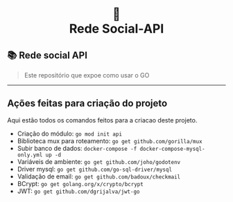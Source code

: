 <h1 style="text-align: center;">
📄<br>Rede Social-API
</h1>

## 📚 Rede social API

> Este repositório que expoe como usar o GO

---

[//]: # (## Tipos Readme)

[//]: # ()
[//]: # ([![Perfil]&#40;https://img.shields.io/badge/perfil%20-%23323330.svg?&style=for-the-badge&logo=perfil&logoColor=black&color=F745B5&#41;]&#40;https://github.com/iuricode/readme-template/tree/main/profile&#41;)

[//]: # ([![Repositório]&#40;https://img.shields.io/badge/repositório%20-%23323330.svg?&style=for-the-badge&logo=repositório&logoColor=black&color=8000FF&#41;]&#40;https://github.com/iuricode/readme-template/blob/main/repository&#41;)

[//]: # ()
[//]: # ()
[//]: # (## Recursos para o Readme)

[//]: # ()
[//]: # ([![Card]&#40;https://img.shields.io/badge/estatísticas%20-%23323330.svg?&style=for-the-badge&logo=cards%20estrelas&logoColor=black&color=FFB800&#41;]&#40;https://github.com/iuricode/readme-template/blob/main/cards-stats/cards-stats.md&#41;)

[//]: # ([![Badge]&#40;https://img.shields.io/badge/badges%20-%23323330.svg?&style=for-the-badge&logo=badges&logoColor=black&color=006DEC&#41;]&#40;https://github.com/iuricode/readme-template/blob/main/badges/badges.md&#41;)

[//]: # ()
[//]: # (<div style="text-align: center;">)

[//]: # (  <br/>)

[//]: # (  <br/>)

[//]: # (  <br/>)

[//]: # (    <div>)

[//]: # (      <h1>Open Source</h1>)

[//]: # (      <sub>Copyright © 2023 - likwi</sub>)

[//]: # (    </div>)

[//]: # (    <br/>)

[//]: # (    💻)

[//]: # (</div>)

[//]: # ()

## Ações feitas para criação do projeto
Aqui estão todos os comandos feitos para a criacao deste projeto.

- Criação do módulo: ``go mod init api``
- Biblioteca mux para roteamento: ``go get github.com/gorilla/mux``
- Subir banco de dados: ``docker-compose -f docker-compose-mysql-only.yml up -d``
- Variáveis de ambiente: ``go get github.com/joho/godotenv``
- Driver mysql: ``go get github.com/go-sql-driver/mysql``
- Validação de email: ``go get github.com/badoux/checkmail``
- BCrypt: ``go get golang.org/x/crypto/bcrypt``
- JWT: ``go get github.com/dgrijalva/jwt-go``